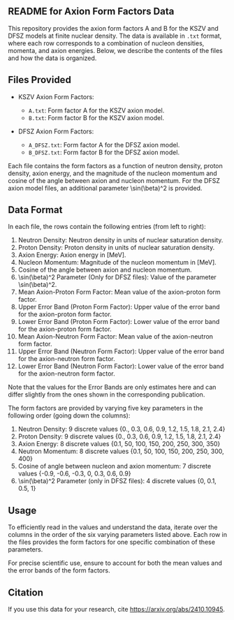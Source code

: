 ## README for Axion Form Factors Data

This repository provides the axion form factors A and B for the KSZV and DFSZ models at finite nuclear density. The data is available in `.txt` format, where each row corresponds to a combination of nucleon densities, momenta, and axion energies. Below, we describe the contents of the files and how the data is organized.


## Files Provided

- KSZV Axion Form Factors:
  - `A.txt`: Form factor A for the KSZV axion model.
  - `B.txt`: Form factor B for the KSZV axion model.
  
- DFSZ Axion Form Factors:
  - `A_DFSZ.txt`: Form factor A for the DFSZ axion model.
  - `B_DFSZ.txt`: Form factor B for the DFSZ axion model.
  
Each file contains the form factors as a function of neutron density, proton density, axion energy, and the magnitude of the nucleon momentum and cosine of the angle between axion and nucleon momentum. For the DFSZ axion model files, an additional parameter \sin(\beta)^2 is provided.


## Data Format

In each file, the rows contain the following entries (from left to right):

1. Neutron Density: Neutron density in units of nuclear saturation density.
2. Proton Density: Proton density in units of nuclear saturation density.
3. Axion Energy: Axion energy in [MeV].
4. Nucleon Momentum: Magnitude of the nucleon momentum in [MeV].
5. Cosine of the angle between axion and nucleon momentum.
6. \sin(\beta)^2 Parameter (Only for DFSZ files): Value of the parameter \sin(\beta)^2.
7. Mean Axion-Proton Form Factor: Mean value of the axion-proton form factor.
8. Upper Error Band (Proton Form Factor): Upper value of the error band for the axion-proton form factor.
9. Lower Error Band (Proton Form Factor): Lower value of the error band for the axion-proton form factor.
10. Mean Axion-Neutron Form Factor: Mean value of the axion-neutron form factor.
11. Upper Error Band (Neutron Form Factor): Upper value of the error band for the axion-neutron form factor.
12. Lower Error Band (Neutron Form Factor): Lower value of the error band for the axion-neutron form factor.

Note that the values for the Error Bands are only estimates here and can differ slightly from the ones shown in the corresponding publication.


The form factors are provided by varying five key parameters in the following order (going down the columns):

1. Neutron Density: 9 discrete values {0., 0.3, 0.6, 0.9, 1.2, 1.5, 1.8, 2.1, 2.4}
2. Proton Density: 9 discrete values {0., 0.3, 0.6, 0.9, 1.2, 1.5, 1.8, 2.1, 2.4}
3. Axion Energy: 8 discrete values {0.1, 50, 100, 150, 200, 250, 300, 350}
4. Neutron Momentum: 8 discrete values {0.1, 50, 100, 150, 200, 250, 300, 400} 
5. Cosine of angle between nucleon and axion momentum: 7 discrete values {-0.9, -0.6, -0.3, 0, 0.3, 0.6, 0.9}
6. \sin(\beta)^2 Parameter (only in DFSZ files): 4 discrete values {0, 0.1, 0.5, 1}

## Usage

To efficiently read in the values and understand the data, iterate over the columns in the order of the six varying parameters listed above. Each row in the files provides the form factors for one specific combination of these parameters. 

For precise scientific use, ensure to account for both the mean values and the error bands of the form factors.


## Citation

If you use this data for your research, cite https://arxiv.org/abs/2410.10945.




